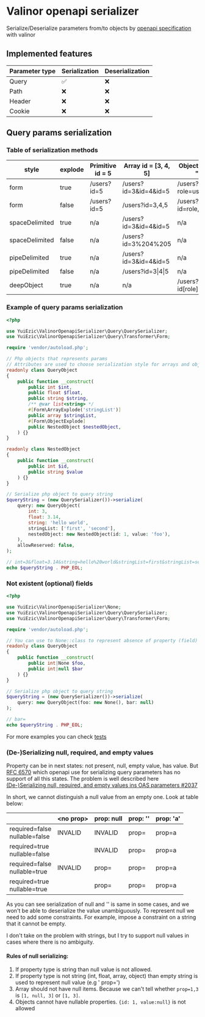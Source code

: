 # Valinor openapi serializer

Serialize/Deserialize parameters from/to objects
by [openapi specification](https://swagger.io/docs/specification/serialization/)
with valinor

## Implemented features

| Parameter type | Serialization | Deserialization |
|----------------|---------------|-----------------|
| Query          | ✅             | ❌               |
| Path           | ❌             | ❌               |
| Header         | ❌             | ❌               |
| Cookie         | ❌             | ❌               |

## Query params serialization

### Table of serialization methods

| style          | explode | Primitive id = 5 | Array id = [3, 4, 5]  | Object id = {"role": "user", "name": "Leo"} |
|----------------|---------|------------------|-----------------------|---------------------------------------------|
| form           | true    | /users?id=5      | /users?id=3&id=4&id=5 | /users?role=user&name=Leo                   |
| form           | false   | /users?id=5      | /users?id=3,4,5       | /users?id=role,user,name,Leo                |
| spaceDelimited | true    | n/a              | /users?id=3&id=4&id=5 | n/a                                         |
| spaceDelimited | false   | n/a              | /users?id=3%204%205   | n/a                                         |
| pipeDelimited  | true    | n/a              | /users?id=3&id=4&id=5 | n/a                                         |
| pipeDelimited  | false   | n/a              | /users?id=3\|4\|5     | n/a                                         |
| deepObject     | true    | n/a              | n/a                   | /users?id[role]=user&id[name]=Leo           |

### Example of query params serialization

```php
<?php

use YuiEzic\ValinorOpenapiSerializer\Query\QuerySerializer;
use YuiEzic\ValinorOpenapiSerializer\Query\Transformer\Form;

require 'vendor/autoload.php';

// Php objects that represents params
// Attributes are used to choose serialization style for arrays and object from openapi specification
readonly class QueryObject
{
    public function __construct(
        public int $int,
        public float $float,
        public string $string,
        /** @var list<string> */
        #[Form\ArrayExplode('stringList')]
        public array $stringList,
        #[Form\ObjectExplode]
        public NestedObject $nestedObject,
    ) {}
}

readonly class NestedObject
{
    public function __construct(
        public int $id,
        public string $value
    ) {}
}

// Serialize php object to query string
$queryString = (new QuerySerializer())->serialize(
    query: new QueryObject(
        int: 3,
        float: 3.14,
        string: 'hello world',
        stringList: ['first', 'second'],
        nestedObject: new NestedObject(id: 1, value: 'foo'),
    ),
    allowReserved: false,
);

// int=3&float=3.14&string=hello%20world&stringList=first&stringList=second&id=1&value=foo
echo $queryString . PHP_EOL;
```

### Not existent (optional) fields

```php
<?php

use YuiEzic\ValinorOpenapiSerializer\None;
use YuiEzic\ValinorOpenapiSerializer\Query\QuerySerializer;
use YuiEzic\ValinorOpenapiSerializer\Query\Transformer\Form;

require 'vendor/autoload.php';

// You can use to None::class to represent absence of property (field)
readonly class QueryObject
{
    public function __construct(
        public int|None $foo,
        public int|null $bar
    ) {}
}

// Serialize php object to query string
$queryString = (new QuerySerializer())->serialize(
    query: new QueryObject(foo: new None(), bar: null)
);

// bar=
echo $queryString . PHP_EOL;
```

For more examples you can check [tests](src/Query/Test/QuerySerializerTest.php)

### (De-)Serializing null, required, and empty values

Property can be in next states: not present, null, empty value, has value.
But [RFC 6570](https://datatracker.ietf.org/doc/html/rfc6570)
which openapi use for serializing query parameters has no support of all this states. The problem is well described
here [(De-)Serializing null, required, and empty values ins OAS parameters #2037](https://github.com/OAI/OpenAPI-Specification/issues/2037)

In short, we cannot distinguish a null value from an empty one. Look at table below:

| 	                                | \<no prop\> | prop: null | 	prop: '' | 	prop: 'a' |
|----------------------------------|-------------|------------|-----------|------------|
| required=false<br>nullable=false | INVALID     | INVALID    | prop=     | prop=a     |
| required=true<br>nullable=false  |             | INVALID    | prop=     | prop=a     |
| required=false<br>nullable=true  | INVALID     | prop=      | prop=     | prop=a     |
| required=true<br>nullable=true   |             | prop=      | prop=     | prop=a     |

As you can see serialization of null and '' is same in some cases, and we won't be able to deserialize the value
unambiguously. To represent null we need to add some constraints. For example, impose a constraint on a string that it
cannot be empty.

I don't take on the problem with strings, but I try to support null values in cases where there is no ambiguity.

#### Rules of null serializing:

1. If property type is string than null value is not allowed.
2. If property type is not string (int, float, array, object) than empty string is used to represent null value (e.g '
   prop=')
3. Array should not have null items. Because we can't tell whether `prop=1,3` is `[1, null, 3]` or `[1, 3]`.
4. Objects cannot have nullable properties. `{id: 1, value:null}` is not allowed 
